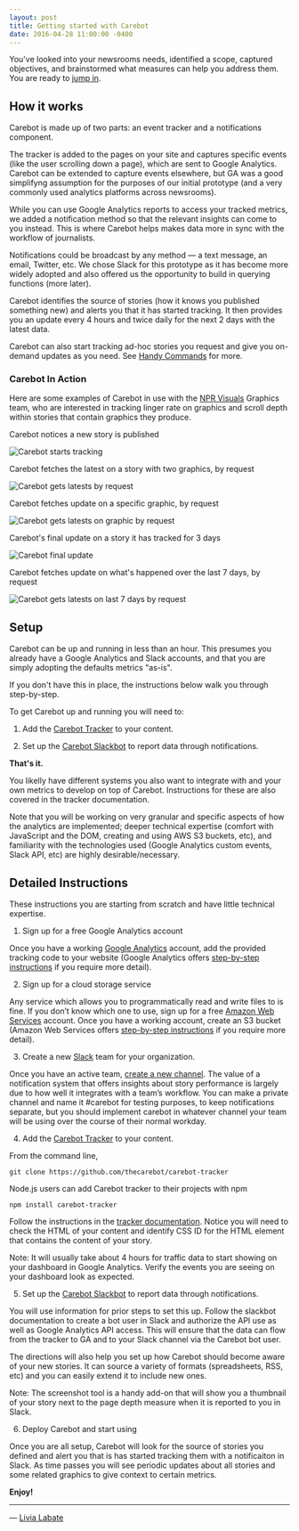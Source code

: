 ```yaml
---
layout: post
title: Getting started with Carebot
date: 2016-04-28 11:00:00 -0400
---
```


You've looked into your newsrooms needs, identified a scope, captured objectives, and brainstormed what measures can help you address them. You are ready to [jump in](#setup).

## How it works

Carebot is made up of two parts: an event tracker and a notifications component. 

The tracker is added to the pages on your site and captures specific events (like the user scrolling down a page), which are sent to Google Analytics. Carebot can be extended to capture events elsewhere, but GA was a good simplifyng assumption for the purposes of our initial prototype (and a very commonly used analytics platforms across newsrooms). 

While you can use Google Analytics reports to access your tracked metrics, we added a notification method so that the relevant insights can come to you instead. This is where Carebot helps makes data more in sync with the workflow of journalists. 

Notifications could be broadcast by any method — a text message, an email, Twitter, etc. We chose Slack for this prototype as it has become more widely adopted and also offered us the opportunity to build in querying functions (more later).

Carebot identifies the source of stories (how it knows you published something new) and alerts you that it has started tracking. It then provides you an update every 4 hours and twice daily for the next 2 days with the latest data.

Carebot can also start tracking ad-hoc stories you request and give you on-demand updates as you need. See [Handy Commands](https://github.com/thecarebot/carebot/#handy-commands) for more.

### Carebot In Action

Here are some examples of Carebot in use with the [NPR Visuals](http://twitter.com/nprviz) Graphics team, who are interested in tracking linger rate on graphics and scroll depth within stories that contain graphics they produce.

Carebot notices a new story is published

![Carebot starts tracking](/images/getting-started-example-msg1.png "Carebot starts tracking")

Carebot fetches the latest on a story with two graphics, by request

![Carebot gets latests by request](/images/getting-started-example-msg2.png "Carebot gets latest by request")

Carebot fetches update on a specific graphic, by request

![Carebot gets latests on graphic by request](/images/getting-started-example-msg3.png "Carebot gets latest on graphic by request")

Carebot's final update on a story it has tracked for 3 days

![Carebot final update](/images/getting-started-example-msg4.png "Carebot final update!")

Carebot fetches update on what's happened over the last 7 days, by request

![Carebot gets latests on last 7 days by request](/images/getting-started-example-msg5.png "Carebot gets latest on last 7 days by request")



## Setup

Carebot can be up and running in less than an hour. This presumes you already have a Google Analytics and Slack accounts, and that you are simply adopting the defaults metrics "as-is". 

If you don't have this in place, the instructions below walk you through step-by-step.

To get Carebot up and running you will need to:

1. Add the [Carebot Tracker](https://github.com/thecarebot/carebot-tracker) to your content.

2. Set up the [Carebot Slackbot](https://github.com/thecarebot/carebot) to report data through notifications.

**That's it.**

You likelly have different systems you also want to integrate with and your own metrics to develop on top of Carebot. Instructions for these are also covered in the tracker documentation.

Note that you will be working on very granular and specific aspects of how the analytics are implemented; deeper technical expertise (comfort with JavaScript and the DOM, creating and using AWS S3 buckets, etc), and familiarity with the technologies used (Google Analytics custom events, Slack API, etc) are highly desirable/necessary.

## Detailed Instructions

These instructions you are starting from scratch and have little technical expertise.

1) Sign up for a free Google Analytics account

Once you have a working [Google Analytics](http://analytics.google.com) account, add the provided tracking code to your website (Google Analytics offers [step-by-step instructions](https://support.google.com/analytics/answer/1008015?hl=en&ref_topic=3544906) if you require more detail). 

2) Sign up for a cloud storage service

Any service which allows you to programmatically read and write files to is fine. If you don’t know which one to use, sign up for a free [Amazon Web Services](https://aws.amazon.com/s3) account. Once you have a working account, create an S3 bucket (Amazon Web Services offers [step-by-step instructions](https://docs.aws.amazon.com/AmazonS3/latest/gsg/SigningUpforS3.html) if you require more detail). 

3) Create a new [Slack](http://slack.com/create) team for your organization.  

Once you have an active team, [create a new channel](https://get.slack.help/hc/en-us/articles/201402297-Creating-a-channel). The value of a notification system that offers insights about story performance is largely due to how well it integrates with a team’s workflow. You can make a private channel and name it #carebot for testing purposes, to keep notifications separate, but you should implement carebot in whatever channel your team will be using over the course of their normal workday. 

4) Add the [Carebot Tracker](https://github.com/thecarebot/carebot-tracker) to your content.

From the command line, 

    git clone https://github.com/thecarebot/carebot-tracker

Node.js users can add Carebot tracker to their projects with npm

    npm install carebot-tracker

Follow the instructions in the [tracker documentation](https://github.com/thecarebot/carebot-tracker). Notice you will need to check the HTML of your content and identify CSS ID for the HTML element that contains the content of your story.

Note: It will usually take about 4 hours for traffic data to start showing on your dashboard in Google Analytics. Verify the events you are seeing on your dashboard look as expected.

5) Set up the [Carebot Slackbot](https://github.com/thecarebot/carebot/#bootstrap-the-project) to report data through notifications.

You will use information for prior steps to set this up. Follow the slackbot documentation to create a bot user in Slack and authorize the API use as well as Google Analytics API access. This will ensure that the data can flow from the tracker to GA and to your Slack channel via the Carebot bot user.

The directions will also help you set up how Carebot should become aware of your new stories. It can source a variety of formats (spreadsheets, RSS, etc) and you can easily extend it to include new ones.

Note: The screenshot tool is a handy add-on that will show you a thumbnail of your story next to the page depth measure when it is reported to you in Slack. 

6) Deploy Carebot and start using

Once you are all setup, Carebot will look for the source of stories you defined and alert you that is has started tracking them with a notificaiton in Slack. As time passes you will see periodic updates about all stories and some related graphics to give context to certain metrics.

**Enjoy!**

*** 
— [Livia Labate](http://twitter.com/livlab)

